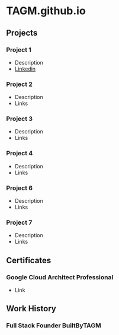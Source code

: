 # TAGM.github.io

## Projects
### Project 1
- Description
- [Linkedin](https://www.linkedin.com/feed/update/urn:li:activity:7338672069145964544/)

### Project 2
- Description
- Links
  
### Project 3
- Description
- Links

### Project 4
- Description
- Links

### Project 6
- Description
- Links

### Project 7
- Description
- Links

## Certificates
### Google Cloud Architect Professional
- Link

## Work History
### Full Stack Founder BuiltByTAGM
